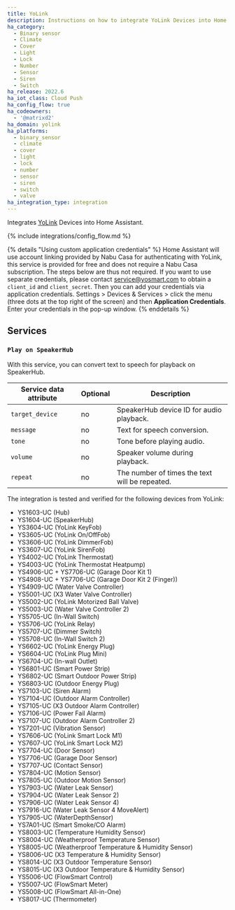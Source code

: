 ```yaml
---
title: YoLink
description: Instructions on how to integrate YoLink Devices into Home Assistant.
ha_category:
  - Binary sensor
  - Climate
  - Cover
  - Light
  - Lock
  - Number
  - Sensor
  - Siren
  - Switch
ha_release: 2022.6
ha_iot_class: Cloud Push
ha_config_flow: true
ha_codeowners:
  - '@matrixd2'
ha_domain: yolink
ha_platforms:
  - binary_sensor
  - climate
  - cover
  - light
  - lock
  - number
  - sensor
  - siren
  - switch
  - valve
ha_integration_type: integration
---
```


Integrates [YoLink](https://www.yosmart.com/) Devices into Home Assistant.

{% include integrations/config_flow.md %}

{% details "Using custom application credentials" %}
Home Assistant will use account linking provided by Nabu Casa for authenticating with YoLink, this service is provided for free and does not require a Nabu Casa subscription. The steps below are thus not required.
If you want to use separate credentials, please contact <service@yosmart.com> to obtain a `client_id` and `client_secret`. Then you can add your credentials via application credentials. Settings > Devices & Services > click the menu (three dots at the top right of the screen) and then **Application Credentials**. Enter your credentials in the pop-up window.
{% enddetails %}

## Services

### `Play on SpeakerHub`

With this service, you can convert text to speech for playback on SpeakerHub.

Service data attribute | Optional | Description
-|-|-
`target_device` | no| SpeakerHub device ID for audio playback.
`message` | no| Text for speech conversion.
`tone` | no| Tone before playing audio.
`volume` | no| Speaker volume during playback.
`repeat` | no| The number of times the text will be repeated.

The integration is tested and verified for the following devices from YoLink:

- YS1603-UC (Hub)
- YS1604-UC (SpeakerHub)
- YS3604-UC (YoLink KeyFob)
- YS3605-UC (YoLink On/OffFob)
- YS3606-UC (YoLink DimmerFob)
- YS3607-UC (YoLink SirenFob)
- YS4002-UC (YoLink Thermostat)
- YS4003-UC (YoLink Thermostat Heatpump)
- YS4906-UC + YS7706-UC (Garage Door Kit 1)
- YS4908-UC + YS7706-UC (Garage Door Kit 2 (Finger))
- YS4909-UC (Water Valve Controller)
- YS5001-UC (X3 Water Valve Controller)
- YS5002-UC (YoLink Motorized Ball Valve)
- YS5003-UC (Water Valve Controller 2)
- YS5705-UC (In-Wall Switch)
- YS5706-UC (YoLink Relay)
- YS5707-UC (Dimmer Switch)
- YS5708-UC (In-Wall Switch 2)
- YS6602-UC (YoLink Energy Plug)
- YS6604-UC (YoLink Plug Mini)
- YS6704-UC (In-wall Outlet)
- YS6801-UC (Smart Power Strip)
- YS6802-UC (Smart Outdoor Power Strip)
- YS6803-UC (Outdoor Energy Plug)
- YS7103-UC (Siren Alarm)
- YS7104-UC (Outdoor Alarm Controller)
- YS7105-UC (X3 Outdoor Alarm Controller)
- YS7106-UC (Power Fail Alarm)
- YS7107-UC (Outdoor Alarm Controller 2)
- YS7201-UC (Vibration Sensor)
- YS7606-UC (YoLink Smart Lock M1)
- YS7607-UC (YoLink Smart Lock M2)
- YS7704-UC (Door Sensor)
- YS7706-UC (Garage Door Sensor)
- YS7707-UC (Contact Sensor)
- YS7804-UC (Motion Sensor)
- YS7805-UC (Outdoor Motion Sensor)
- YS7903-UC (Water Leak Sensor)
- YS7904-UC (Water Leak Sensor 2)
- YS7906-UC (Water Leak Sensor 4)
- YS7916-UC (Water Leak Sensor 4 MoveAlert)
- YS7905-UC (WaterDepthSensor)
- YS7A01-UC (Smart Smoke/CO Alarm)
- YS8003-UC (Temperature Humidity Sensor)
- YS8004-UC (Weatherproof Temperature Sensor)
- YS8005-UC (Weatherproof Temperature & Humidity Sensor)
- YS8006-UC (X3 Temperature & Humidity Sensor)
- YS8014-UC (X3 Outdoor Temperature Sensor)
- YS8015-UC (X3 Outdoor Temperature & Humidity Sensor)
- YS5006-UC (FlowSmart Control)
- YS5007-UC (FlowSmart Meter)
- YS5008-UC (FlowSmart All-in-One)
- YS8017-UC (Thermometer)